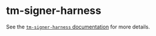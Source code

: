 # tm-signer-harness

See the [`tm-signer-harness`
documentation](https://supermint.com/docs/tools/remote-signer-validation.html)
for more details.
